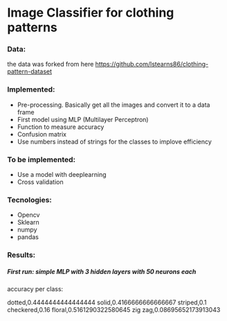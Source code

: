 # Image Classifier for clothing patterns

### Data:
the data was forked from here https://github.com/lstearns86/clothing-pattern-dataset

### Implemented:
  - Pre-processing. Basically get all the images and convert it to a data frame
  - First model using MLP (Multilayer Perceptron)
  - Function to measure accuracy
  - Confusion matrix
  - Use numbers instead of strings for the classes to implove efficiency

### To be implemented:
  - Use a model with deeplearning
  - Cross validation

### Tecnologies:
- Opencv
- Sklearn
- numpy
- pandas

### Results:

##### First run: simple MLP with 3 hidden layers with 50 neurons each

accuracy per class:

  dotted,0.4444444444444444
  solid,0.4166666666666667
  striped,0.1
  checkered,0.16
  floral,0.5161290322580645
  zig zag,0.08695652173913043

